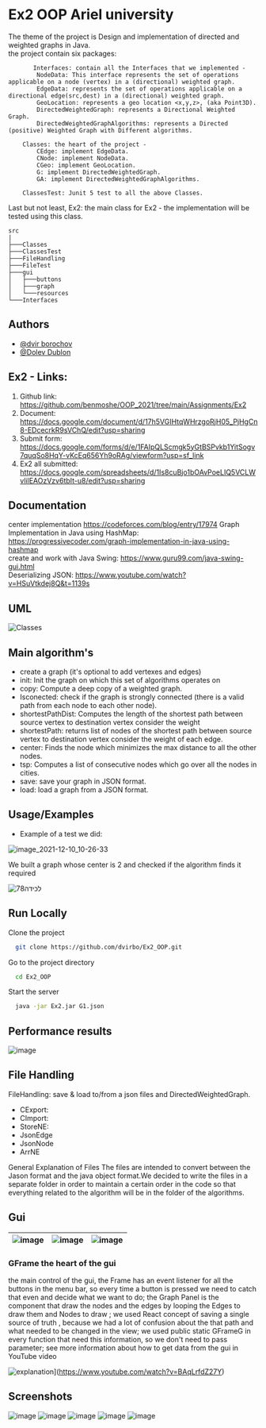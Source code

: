 
# Ex2 OOP Ariel university

The theme of the project is  Design and implementation of directed and weighted graphs in Java.\
the project contain six packages:

           Interfaces: contain all the Interfaces that we implemented - 
            NodeData: This interface represents the set of operations applicable on a node (vertex) in a (directional) weighted graph.
            EdgeData: represents the set of operations applicable on a directional edge(src,dest) in a (directional) weighted graph.
            GeoLocation: represents a geo location <x,y,z>, (aka Point3D).
            DirectedWeightedGraph: represents a Directional Weighted Graph.
            DirectedWeightedGraphAlgorithms: represents a Directed (positive) Weighted Graph with Different algorithms.

        Classes: the heart of the project - 
            CEdge: implement EdgeData. 
            CNode: implement NodeData.
            CGeo: implement GeoLocation.
            G: implement DirectedWeightedGraph.
            GA: implement DirectedWeightedGraphAlgorithms.
        
        ClassesTest: Junit 5 test to all the above Classes.


Last but not least, Ex2: the main class for Ex2 - the implementation will be tested using this class.

```
src
|
├───Classes
├───ClassesTest
├───FileHandling
├───FileTest
├───gui
│   ├───buttons
│   ├───graph
│   └───resources
└───Interfaces
```






## Authors

- [@dvir borochov](https://github.com/dvirbo)
- [@Dolev Dublon](https://github.com/dolev146)




## Ex2 - Links:
1. Github link: https://github.com/benmoshe/OOP_2021/tree/main/Assignments/Ex2
2. Document: https://docs.google.com/document/d/17h5VGIHtqWHrzgoRjH05_PjHgCn8-EDcecrkR9sVChQ/edit?usp=sharing
3. Submit form: https://docs.google.com/forms/d/e/1FAIpQLScmgk5yGtBSPvkb1YitSogv7quqSo8HqY-vKcEq656Yh9oRAg/viewform?usp=sf_link
4. Ex2 all submitted: https://docs.google.com/spreadsheets/d/1Is8cuBjo1bOAvPoeLIQ5VCLWvlilEAOzVzv6tbIt-u8/edit?usp=sharing
## Documentation

center implementation https://codeforces.com/blog/entry/17974
Graph Implementation in Java using HashMap: https://progressivecoder.com/graph-implementation-in-java-using-hashmap \
create and work with Java Swing: https://www.guru99.com/java-swing-gui.html \
Deserializing JSON: https://www.youtube.com/watch?v=HSuVtkdej8Q&t=1139s

## UML
![Classes](https://user-images.githubusercontent.com/73783656/145710069-7ad8bc5d-80bb-4c25-bb4c-a927f0caa715.png)

## Main algorithm's
- create a graph (it's optional to add vertexes and edges)
- init: Init the graph on which this set of algorithms operates on
- copy: Compute a deep copy of a weighted graph.
- Isconected: check if the graph is strongly connected (there is a valid path from each node to each other node).
- shortestPathDist: Computes the length of the shortest path between source vertex to destination vertex consider the weight
- shortestPath: returns list of nodes of the shortest path between source vertex to destination vertex consider the weight of each edge.
- center: Finds the node which minimizes the max distance to all the other nodes.
- tsp: Computes a list of consecutive nodes which go over all the nodes in cities.
- save: save your graph in JSON format.
- load: load a graph from a JSON format.


## Usage/Examples

* Example of a test we did:

![image_2021-12-10_10-26-33](https://user-images.githubusercontent.com/73783656/145543692-23f0db48-580c-4fe2-90fc-252460bb36fc.png)

We built a graph whose center is 2 and checked if the algorithm finds it required

![‏‏לכידה78](https://user-images.githubusercontent.com/73783656/145544074-f76ff2a3-b4f0-46b4-b87e-b4422f9f4138.JPG)


## Run Locally

Clone the project

```bash
  git clone https://github.com/dvirbo/Ex2_OOP.git
```

Go to the project directory

```bash
  cd Ex2_OOP
```

Start the server

```bash
  java -jar Ex2.jar G1.json 
```


## Performance results

![image](https://user-images.githubusercontent.com/62290677/145838786-a347efae-cffb-46c5-8739-0e6f15d4db62.png)


## File Handling

FileHandling: save & load to/from a json files and DirectedWeightedGraph.

-    CExport:
-    CImport:
-   StoreNE:
-   JsonEdge
-   JsonNode
-   ArrNE

General Explanation of Files The files are intended to convert between the Jason format and the java object format.We decided to write the files in a separate folder in order to maintain a certain order in the code so that everything related to the algorithm will be in the folder of the algorithms.

## Gui
|![image](https://user-images.githubusercontent.com/62290677/145842349-855db9ff-1741-46e3-b9c2-13a4a3504514.png)  | ![image](https://user-images.githubusercontent.com/62290677/145846306-fbfe323c-cb5d-4f66-950d-27cf5c1f2825.png) | ![image](https://user-images.githubusercontent.com/62290677/145845800-9c050735-7684-48b7-ad0e-6c0e1abae2c6.png)| 
:-----|----------------:|:-------------------------:

### GFrame the heart of the gui

the main control of the gui, the Frame has an event listener for all the buttons in the menu bar,
so every time a button is pressed we need to catch that even and decide what we want to do;
the Graph Panel is the component that draw the nodes and the edges by looping the Edges to draw them and Nodes to draw ;
we used React concept of saving a single source of truth , because we had a lot of confusion about the that path and what needed to be changed in the view;
we used public static GFrameG in every function that need this information, so we don't need to pass parameter;
see more information about how to get data from the gui in YouTube video

![explanation](https://img.youtube.com/vi/BAqLrfdZ27Y/0.jpg)](https://www.youtube.com/watch?v=BAqLrfdZ27Y)




## Screenshots
![image](https://user-images.githubusercontent.com/62290677/145862548-cde34cd1-3f64-41d5-aaf1-ac7c3c52875c.png)
![image](https://user-images.githubusercontent.com/62290677/145862588-5ed1fe57-5f58-4d66-ba18-220845349dd1.png)
![image](https://user-images.githubusercontent.com/62290677/145863194-30b79cdb-e957-4d74-827d-ed5a0fbc3182.png)
![image](https://user-images.githubusercontent.com/62290677/145863323-fe00d6b0-bb6f-41e8-9244-c7ba3e4e81a8.png)
![image](https://user-images.githubusercontent.com/62290677/145863573-33f5abd1-122c-4df4-9b18-9f69967c3aec.png)


